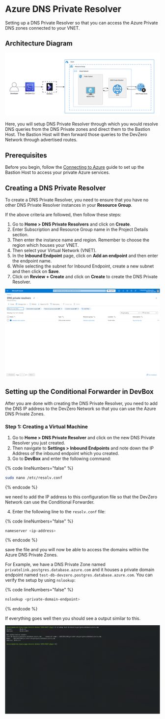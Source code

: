 # Azure DNS Private Resolver

Setting up a DNS Private Resolver so that you can access the Azure Private DNS zones connected to your VNET.

## Architecture Diagram

![Azure VM Architecture](../../../.gitbook/assets/azure-dns-private-resolver-architecture.png)

Here, you will setup DNS Private Resolver through which you would resolve DNS queries from the DNS Private zones and direct them to the Bastion Host. The Bastion Host will then forward those queries to the DevZero Network through advertised routes. 

## Prerequisites

Before you begin, follow the [Connecting to Azure](../../existing-network/connecting-to-azure.md) guide to set up the Bastion Host to access your private Azure services.

## Creating a DNS Private Resolver

To create a DNS Private Resolver, you need to ensure that you have no other DNS Private Resolver instances in your **Resource Group**.

If the above criteria are followed, then follow these steps:
1. Go to **Home > DNS Private Resolvers** and click on **Create**.
2. Enter Subscription and Resource Group name in the Project Details section.
3. Then enter the instance name and region. Remember to choose the region which houses your VNET.
4. Then select your Virtual Network (VNET).
5. In the **Inbound Endpoint** page, click on **Add an endpoint** and then enter the endpoint name.
6. While selecting the subnet for Inbound Endpoint, create a new subnet and then click on **Save**.
7. Click on **Review + Create** and click on **Create** to create the DNS Private Resolver.

![Azure VM Access](../../../.gitbook/assets/azure-dns-private-resolver-creation.png)

## Setting up the Conditional Forwarder in DevBox

After you are done with creating the DNS Private Resolver, you need to add the DNS IP address to the DevZero Network so that you can use the Azure DNS Private Zones.

### Step 1: Creating a Virtual Machine

1. Go to **Home > DNS Private Resolver** and click on the new DNS Private Resolver you just created.
2. Then navigate to **Settings > Inbound Endpoints** and note down the IP Address of the inbound endpoint which you created.
3. Go to **DevBox** and enter the following command:

{% code lineNumbers="false" %}
```bash
sudo nano /etc/resolv.conf
```
{% endcode %}

we need to add the IP address to this configuration file so that the DevZero Network can use the Conditional Forwarder.

4. Enter the following line to the `resolv.conf` file:

{% code lineNumbers="false" %}
```bash
nameserver <ip-address>
```
{% endcode %}

save the file and you will now be able to access the domains within the Azure DNS Private Zones.

For Example, we have a DNS Private Zone named `privatelink.postgres.database.azure.com` and it houses a private domain endpoint named `test-db-devzero.postgres.database.azure.com`. You can verify the setup by using `nslookup`:

{% code lineNumbers="false" %}
```bash
nslookup <private-domain-endpoint>
```
{% endcode %}

If everything goes well then you should see a output similar to this.

![Azure VM Access](../../../.gitbook/assets/azure-dns-private-resolver-access.png)
